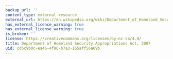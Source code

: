 ```yaml
---
backup_url: ''
content_type: external-resource
external_url: https://en.wikipedia.org/wiki/Department_of_Homeland_Security_Appropriations_Act,_2007
has_external_licence_warning: true
has_external_license_warning: true
is_broken: ''
license: https://creativecommons.org/licenses/by-nc-sa/4.0/
title: Department of Homeland Security Appropriations Act, 2007
uid: cd5c9b0c-ea46-4f96-b7a3-165aff56a69b
---
```

